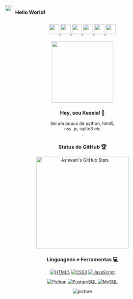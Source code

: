### <img src="https://github.com/TheDudeThatCode/TheDudeThatCode/blob/master/Assets/Hi.gif" width="29px"> Hello World!

<center>
  <h2> 
    <a href="https://twitter.com/kessiacz" target="_blank">
      <img src="https://github.com/gauravghongde/social-icons/blob/master/PNG/Black/Twitter_black.png" width="32" height="32"/>
    </a>
    <a href="https://linkedin.com/in/kessia-carvalho" target="_blank">
      <img src="https://github.com/gauravghongde/social-icons/blob/master/PNG/Black/LinkedIN_black.png" width="32" height="32"/>
    </a>
    <a href="https://www.facebook.com/profile.php?id=100016421957435" target="_blank">
      <img src="https://github.com/gauravghongde/social-icons/blob/master/PNG/Black/Facebook_black.png" width="32" height="32"/>
    </a>
    <a href="https://www.instagram.com/kessiacz" target="_blank">
      <img src="https://github.com/gauravghongde/social-icons/blob/master/PNG/Black/Instagram_black.png" width="32" height="32"/>
    </a>
    <a href="mailto:kessiac147@gmail.com" target="_blank">
      <img src="https://github.com/gauravghongde/social-icons/blob/master/PNG/Black/Gmail_black.png" width="32" height="32"/>
    </a>
    <a href="https://open.spotify.com/user/kessiac_" target="_blank">
      <img src="https://github.com/gauravghongde/social-icons/blob/master/PNG/Black/Spotify_black.png" width="32" height="32"/>
    </a>

  </h2>
    
<img src='https://user-images.githubusercontent.com/5713670/87202985-820dcb80-c2b6-11ea-9f56-7ec461c497c3.gif' width='200"'>


### Hey, sou Kessia! 👋
<p>
  Sei um pouco de python, html5, <br> css, js, sqlite3 etc<br>.
</p>

### Status do GitHub 🏆
  
  <img src="https://github-readme-stats.vercel.app/api?username=kessiacz&&show_icons=true&theme=tokyonight&line_height=27&v=5" alt="Ashwani's GitHub Stats" width="300" />
  
  
### Linguagens e Ferramentas :computer:
  
  [![HTML5](https://img.shields.io/badge/-HTML5-E34F26?style=flat&logo=html5&logoColor=white&link=https://github.com/kessiac)](https://github.com/kessiac) [![CSS3](https://img.shields.io/badge/-CSS3-1572B6?style=flat&logo=css3&link=https://github.com/kessiac)](https://github.com/kessiac) [![JavaScript](https://img.shields.io/badge/-JavaScript-black?style=flat&logo=javascript&link=https://github.com/kessiac)](https://github.com/kessiac) 

  [![Python](https://img.shields.io/badge/-Python-black?style=flat&logo=python&link=https://github.com/kessiac)](https://github.com/kessiac) [![PostgreSQL](https://img.shields.io/badge/-PostgreSQL-336791?style=flat&logo=postgresql&link=https://github.com/kessiac)](https://github.com/kessiac) [![MySQL](https://img.shields.io/badge/-MySQL-black?style=flat&logo=mysql&link=https://github.com/kessiac)](https://github.com/kessiac)

  ![picture](https://raw.githubusercontent.com/saadeghi/saadeghi/master/dino.gif)
</center>

